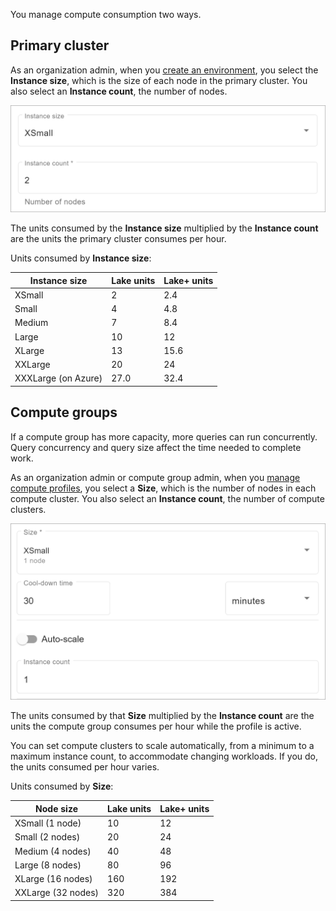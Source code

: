 
You manage compute consumption two ways.

## Primary cluster


As an organization admin, when you [create an environment](qiv1640281527006.md), you select the **Instance size**, which is the size of each node in the primary cluster. You also select an **Instance count**, the number of nodes.

![Primary cluster instance size and instance count](Images/gol1683658237199.png)

The units consumed by the **Instance size** multiplied by the **Instance count** are the units the primary cluster consumes per hour.

Units consumed by **Instance size**:

|Instance size|Lake units|Lake+ units|
|-------------|----------|-----------|
|XSmall|2|2.4|
|Small|4|4.8|
|Medium|7|8.4|
|Large|10|12|
|XLarge|13|15.6|
|XXLarge|20|24|
|XXXLarge (on Azure)|27.0|32.4|


## Compute groups


If a compute group has more capacity, more queries can run concurrently. Query concurrency and query size affect the time needed to complete work.

As an organization admin or compute group admin, when you [manage compute profiles](dvl1640281718303.md), you select a **Size**, which is the number of nodes in each compute cluster. You also select an **Instance count**, the number of compute clusters.

![Profile size and instance count](Images/ovj1683658044295.png)

The units consumed by that **Size** multiplied by the **Instance count** are the units the compute group consumes per hour while the profile is active.

You can set compute clusters to scale automatically, from a minimum to a maximum instance count, to accommodate changing workloads. If you do, the units consumed per hour varies.

Units consumed by **Size**:

|Node size|Lake units|Lake+ units|
|---------|----------|-----------|
|XSmall (1 node)|10|12|
|Small (2 nodes)|20|24|
|Medium (4 nodes)|40|48|
|Large (8 nodes)|80|96|
|XLarge (16 nodes)|160|192|
|XXLarge (32 nodes)|320|384|


